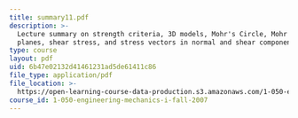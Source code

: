 ```yaml
---
title: summary11.pdf
description: >-
  Lecture summary on strength criteria, 3D models, Mohr's Circle, Mohr stress
  planes, shear stress, and stress vectors in normal and shear components.
type: course
layout: pdf
uid: 6b47e02132d41461231ad5de61411c86
file_type: application/pdf
file_location: >-
  https://open-learning-course-data-production.s3.amazonaws.com/1-050-engineering-mechanics-i-fall-2007/6b47e02132d41461231ad5de61411c86_summary11.pdf
course_id: 1-050-engineering-mechanics-i-fall-2007
---
```

